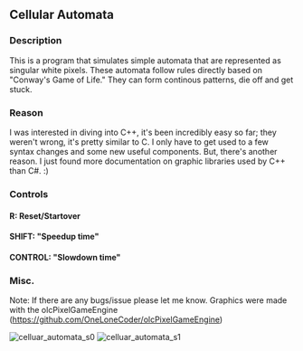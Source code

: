 ## Cellular Automata
### Description

This is a program that simulates simple automata that are represented as singular white pixels. These automata follow rules directly based on "Conway's Game of Life." They can form continous patterns, die off and get stuck.

### Reason

I was interested in diving into C++, it's been incredibly easy so far; they weren't wrong, it's pretty similar to C. I only have to get used to a few syntax changes and some new useful components. But, there's another reason. I just found more documentation on graphic libraries used by C++ than C#. :)

### Controls
#### R: Reset/Startover    
#### SHIFT: "Speedup time"    
#### CONTROL: "Slowdown time"    

### Misc.

Note: If there are any bugs/issue please let me know.
Graphics were made with the olcPixelGameEngine (https://github.com/OneLoneCoder/olcPixelGameEngine)


![celluar_automata_s0](https://user-images.githubusercontent.com/45215785/225775858-f67043bc-c1c0-4db6-a189-b15764efe152.JPG)
![celluar_automata_s1](https://user-images.githubusercontent.com/45215785/225775868-1f47a3a3-58a6-4b3a-b087-5aca5cc03f31.JPG)
